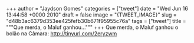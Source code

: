 
+++
author = "Jaydson Gomes"
categories = ["tweet"]
date = "Wed Jun 16 13:44:58 +0000 2010"
draft = false
image = "{TWEET_IMAGE}"
slug = "d48b3ac6379d353ee425fefb30b671f95955c76a"
tags = ["tweet"]
title = """Que merda, o Maluf ganhou..."""
+++
Que merda, o Maluf ganhou o bolão na Câmara: http://tinyurl.com/2eryzwm
